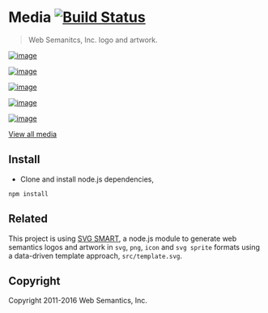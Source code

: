 # Media [![Build Status](https://travis-ci.org/websemanticsio/media.svg?branch=master)](https://travis-ci.org/websemanticsio/media)
> Web Semanitcs, Inc. logo and artwork.

[![image](https://raw.githubusercontent.com/websemanticsio/media/gh-pages/assets/png/logo-yellow-h-w400.png)](http://websemantics.io)

[![image](https://raw.githubusercontent.com/websemanticsio/media/gh-pages/assets/png/logo-green-h-w400.png)](http://websemantics.io)

[![image](https://raw.githubusercontent.com/websemanticsio/media/gh-pages/assets/png/logo-blue-h-w400.png)](http://websemantics.io)

[![image](https://raw.githubusercontent.com/websemanticsio/media/gh-pages/assets/png/logo-red-h-w400.png)](http://websemantics.io)

[![image](https://raw.githubusercontent.com/websemanticsio/media/gh-pages/assets/png/logo-solid-h-w400.png)](http://websemantics.io)


[View all media](http://websemanticsio.github.io/media/)


## Install

- Clone and install node.js dependencies,

```
npm install
```


## Related

This project is using [SVG SMART](https://github.com/websemantics/svg-smart), a node.js module to generate web semantics logos and artwork in `svg`, `png`, `icon` and `svg sprite` formats using a data-driven template approach, `src/template.svg`.


## Copyright

Copyright 2011-2016 Web Semantics, Inc.
